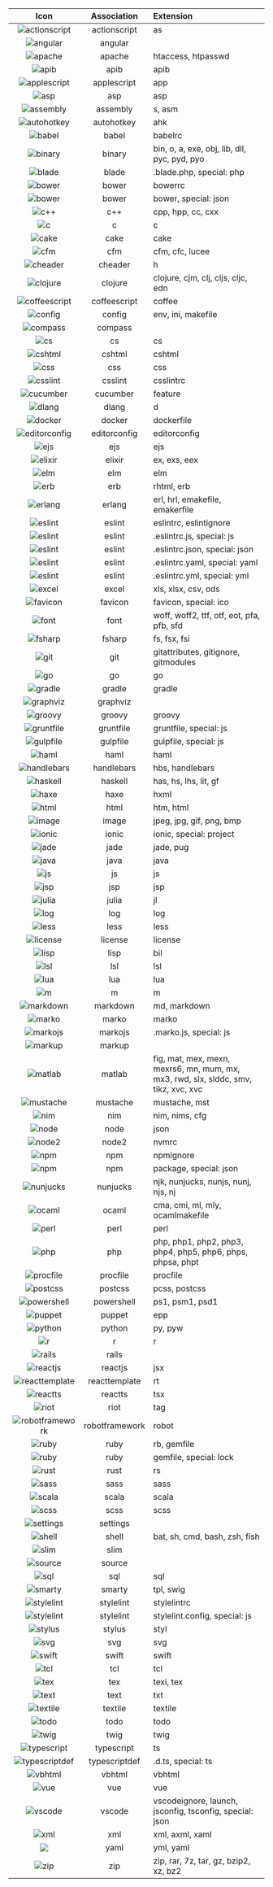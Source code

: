| Icon | Association | Extension |
|:---:|:---:|:---|
| ![actionscript](icons/file_type_actionscript@2x.png)   | actionscript | as |
| ![angular](icons/file_type_angular@2x.png) | angular |  |
| ![apache](icons/file_type_apache@2x.png) | apache | htaccess, htpasswd |
| ![apib](icons/file_type_apib@2x.png) | apib | apib |
| ![applescript](icons/file_type_applescript@2x.png) | applescript | app |
| ![asp](icons/file_type_asp@2x.png) | asp | asp |
| ![assembly](icons/file_type_assembly@2x.png) | assembly | s, asm |
| ![autohotkey](icons/file_type_autohotkey@2x.png) | autohotkey | ahk |
| ![babel](icons/file_type_babel@2x.png) | babel | babelrc |
| ![binary](icons/file_type_binary@2x.png) | binary | bin, o, a, exe, obj, lib, dll, pyc, pyd, pyo |
| ![blade](icons/file_type_blade@2x.png) | blade | .blade.php, special: php |
| ![bower](icons/file_type_bower@2x.png) | bower | bowerrc |
| ![bower](icons/file_type_bower@2x.png) | bower | bower, special: json |
| ![c++](icons/file_type_c++@2x.png) | c++ | cpp, hpp, cc, cxx |
| ![c](icons/file_type_c@2x.png) | c | c |
| ![cake](icons/file_type_cake@2x.png) | cake | cake |
| ![cfm](icons/file_type_cfm@2x.png) | cfm | cfm, cfc, lucee |
| ![cheader](icons/file_type_cheader@2x.png) | cheader | h |
| ![clojure](icons/file_type_clojure@2x.png) | clojure | clojure, cjm, clj, cljs, cljc, edn |
| ![coffeescript](icons/file_type_coffeescript@2x.png) | coffeescript | coffee |
| ![config](icons/file_type_config@2x.png) | config | env, ini, makefile |
| ![compass](icons/file_type_compass@2x.png) | compass |   |
| ![cs](icons/file_type_cs@2x.png) | cs | cs |
| ![cshtml](icons/file_type_cshtml@2x.png) | cshtml | cshtml |
| ![css](icons/file_type_css@2x.png) | css | css |
| ![csslint](icons/file_type_csslint@2x.png) | csslint | csslintrc |
| ![cucumber](icons/file_type_cucumber@2x.png) | cucumber | feature |
| ![dlang](icons/file_type_dlang@2x.png) | dlang | d |
| ![docker](icons/file_type_docker@2x.png) | docker | dockerfile |
| ![editorconfig](icons/file_type_editorconfig@2x.png) | editorconfig | editorconfig |
| ![ejs](icons/file_type_ejs@2x.png) | ejs | ejs |
| ![elixir](icons/file_type_elixir@2x.png) | elixir | ex, exs, eex |
| ![elm](icons/file_type_elm@2x.png) | elm | elm |
| ![erb](icons/file_type_erb@2x.png) | erb | rhtml, erb |
| ![erlang](icons/file_type_erlang@2x.png) | erlang | erl, hrl, emakefile, emakerfile |
| ![eslint](icons/file_type_eslint@2x.png) | eslint | eslintrc, eslintignore |
| ![eslint](icons/file_type_eslint@2x.png) | eslint | .eslintrc.js, special: js |
| ![eslint](icons/file_type_eslint@2x.png) | eslint | .eslintrc.json, special: json |
| ![eslint](icons/file_type_eslint@2x.png) | eslint | .eslintrc.yaml, special: yaml |
| ![eslint](icons/file_type_eslint@2x.png) | eslint | .eslintrc.yml, special: yml |
| ![excel](icons/file_type_excel@2x.png) | excel | xls, xlsx, csv, ods |
| ![favicon](icons/file_type_favicon@2x.png) | favicon | favicon, special: ico |
| ![font](icons/file_type_font@2x.png) | font | woff, woff2, ttf, otf, eot, pfa, pfb, sfd |
| ![fsharp](icons/file_type_fsharp@2x.png) | fsharp | fs, fsx, fsi |
| ![git](icons/file_type_git@2x.png) | git | gitattributes, gitignore, gitmodules |
| ![go](icons/file_type_go@2x.png) | go | go |
| ![gradle](icons/file_type_gradle@2x.png) | gradle | gradle |
| ![graphviz](icons/file_type_graphviz@2x.png) | graphviz |   |
| ![groovy](icons/file_type_groovy@2x.png) | groovy | groovy |
| ![gruntfile](icons/file_type_gruntfile@2x.png) | gruntfile | gruntfile, special: js |
| ![gulpfile](icons/file_type_gulpfile@2x.png) | gulpfile | gulpfile, special: js |
| ![haml](icons/file_type_haml@2x.png) | haml | haml |
| ![handlebars](icons/file_type_handlebars@2x.png) | handlebars | hbs, handlebars |
| ![haskell](icons/file_type_haskell@2x.png) | haskell | has, hs, lhs, lit, gf |
| ![haxe](icons/file_type_haxe@2x.png) | haxe | hxml |
| ![html](icons/file_type_html@2x.png) | html | htm, html |
| ![image](icons/file_type_image@2x.png) | image | jpeg, jpg, gif, png, bmp |
| ![ionic](icons/file_type_ionic@2x.png) | ionic | ionic, special: project |
| ![jade](icons/file_type_jade@2x.png) | jade | jade, pug |
| ![java](icons/file_type_java@2x.png) | java | java |
| ![js](icons/file_type_js@2x.png) | js | js |
| ![jsp](icons/file_type_jsp@2x.png) | jsp | jsp |
| ![julia](icons/file_type_julia@2x.png) | julia | jl |
| ![log](icons/file_type_log@2x.png) | log | log |
| ![less](icons/file_type_less@2x.png) | less | less |
| ![license](icons/file_type_license@2x.png) | license | license |
| ![lisp](icons/file_type_lisp@2x.png) | lisp | bil |
| ![lsl](icons/file_type_lsl@2x.png) | lsl | lsl |
| ![lua](icons/file_type_lua@2x.png) | lua | lua |
| ![m](icons/file_type_m@2x.png) | m | m |
| ![markdown](icons/file_type_markdown@2x.png) | markdown | md, markdown |
| ![marko](icons/file_type_marko@2x.png) | marko | marko |
| ![markojs](icons/file_type_markojs@2x.png) | markojs | .marko.js, special: js |
| ![markup](icons/file_type_markup@2x.png) | markup |   |
| ![matlab](icons/file_type_matlab@2x.png) | matlab | fig, mat, mex, mexn, mexrs6, mn, mum, mx, mx3, rwd, slx, slddc, smv, tikz, xvc, xvc |
| ![mustache](icons/file_type_mustache@2x.png) | mustache | mustache, mst |
| ![nim](icons/file_type_nim@2x.png) | nim | nim, nims, cfg |
| ![node](icons/file_type_node@2x.png) | node | json |
| ![node2](icons/file_type_node2@2x.png) | node2 | nvmrc |
| ![npm](icons/file_type_npm@2x.png) | npm | npmignore |
| ![npm](icons/file_type_npm@2x.png) | npm | package, special: json |
| ![nunjucks](icons/file_type_nunjucks@2x.png) | nunjucks | njk, nunjucks, nunjs, nunj, njs, nj |
| ![ocaml](icons/file_type_ocaml@2x.png) | ocaml | cma, cmi, ml, mly, ocamlmakefile |
| ![perl](icons/file_type_perl@2x.png) | perl | perl |
| ![php](icons/file_type_php@2x.png) | php | php, php1, php2, php3, php4, php5, php6, phps, phpsa, phpt |
| ![procfile](icons/file_type_procfile@2x.png) | procfile | procfile |
| ![postcss](icons/file_type_postcss@2x.png) | postcss | pcss, postcss |
| ![powershell](icons/file_type_powershell@2x.png) | powershell | ps1, psm1, psd1 |
| ![puppet](icons/file_type_puppet@2x.png) | puppet | epp |
| ![python](icons/file_type_python@2x.png) | python | py, pyw |
| ![r](icons/file_type_R@2x.png) | r | r |
| ![rails](icons/file_type_rails@2x.png) | rails |   |
| ![reactjs](icons/file_type_reactjs@2x.png) | reactjs | jsx |
| ![reacttemplate](icons/file_type_reacttemplate@2x.png) | reacttemplate | rt |
| ![reactts](icons/file_type_reactts@2x.png) | reactts | tsx |
| ![riot](icons/file_type_riot@2x.png) | riot | tag |
| ![robotframework](icons/file_type_robotframework@2x.png) | robotframework | robot |
| ![ruby](icons/file_type_ruby@2x.png) | ruby | rb, gemfile |
| ![ruby](icons/file_type_ruby@2x.png) | ruby | gemfile, special: lock |
| ![rust](icons/file_type_rust@2x.png) | rust | rs |
| ![sass](icons/file_type_sass@2x.png) | sass | sass |
| ![scala](icons/file_type_scala@2x.png) | scala | scala |
| ![scss](icons/file_type_scss@2x.png) | scss | scss |
| ![settings](icons/file_type_settings@2x.png) | settings |   |
| ![shell](icons/file_type_shell@2x.png) | shell | bat, sh, cmd, bash, zsh, fish |
| ![slim](icons/file_type_slim@2x.png) | slim |   |
| ![source](icons/file_type_source@2x.png) | source |   |
| ![sql](icons/file_type_sql@2x.png) | sql | sql |
| ![smarty](icons/file_type_smarty@2x.png) | smarty | tpl, swig |
| ![stylelint](icons/file_type_stylelint@2x.png) | stylelint | stylelintrc |
| ![stylelint](icons/file_type_stylelint@2x.png) | stylelint | stylelint.config, special: js |
| ![stylus](icons/file_type_stylus@2x.png) | stylus | styl |
| ![svg](icons/file_type_svg@2x.png) | svg | svg |
| ![swift](icons/file_type_swift@2x.png) | swift | swift |
| ![tcl](icons/file_type_tcl@2x.png) | tcl | tcl |
| ![tex](icons/file_type_tex@2x.png) | tex | texi, tex |
| ![text](icons/file_type_text@2x.png) | text | txt |
| ![textile](icons/file_type_textile@2x.png) | textile | textile |
| ![todo](icons/file_type_todo@2x.png) | todo | todo |
| ![twig](icons/file_type_twig@2x.png) | twig | twig |
| ![typescript](icons/file_type_typescript@2x.png) | typescript | ts |
| ![typescriptdef](icons/file_type_typescriptdef@2x.png) | typescriptdef | .d.ts, special: ts |
| ![vbhtml](icons/file_type_vbhtml@2x.png) | vbhtml | vbhtml |
| ![vue](icons/file_type_vue@2x.png) | vue | vue |
| ![vscode](icons/file_type_vscode@2x.png) | vscode | vscodeignore, launch, jsconfig, tsconfig, special: json |
| ![xml](icons/file_type_xml@2x.png) | xml | xml, axml, xaml |
| ![](icons/file_type_yaml@2x.png) | yaml | yml, yaml |
| ![zip](icons/file_type_zip@2x.png) | zip | zip, rar, 7z, tar, gz, bzip2, xz, bz2 |
